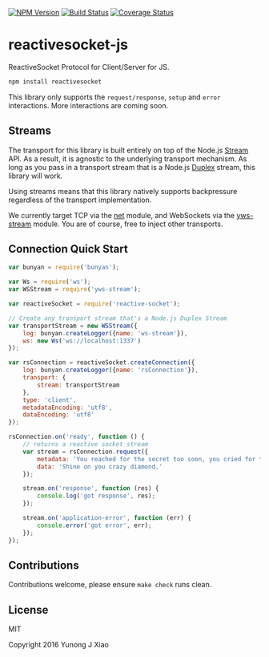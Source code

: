 
[![NPM Version](https://img.shields.io/npm/v/reactivesocket.svg)](https://npmjs.org/package/reactivesocket)
[![Build Status](https://travis-ci.org/ReactiveSocket/reactivesocket-js.svg?branch=master)](https://travis-ci.org/ReactiveSocket/reactivesocket-js)
[![Coverage Status](https://coveralls.io/repos/github/ReactiveSocket/reactivesocket-js/badge.svg?branch=master)](https://coveralls.io/github/ReactiveSocket/reactivesocket-js?branch=master)

# reactivesocket-js
ReactiveSocket Protocol for Client/Server for JS.
```bash
npm install reactivesocket
```
This library only supports the `request/response`, `setup` and `error`
interactions. More interactions are coming soon.

## Streams
The transport for this library is built entirely on top of the Node.js
[Stream](https://nodejs.org/api/stream.html) API.  As a result, it is agnostic
to the underlying transport mechanism. As long as you pass in a transport
stream that is a Node.js
[Duplex](https://nodejs.org/api/stream.html#stream_class_stream_duplex) stream,
this library will work.

Using streams means that this library natively supports backpressure regardless
of the transport implementation.

We currently target TCP via the [net](https://nodejs.org/api/net.html) module,
and WebSockets via the [yws-stream](https://github.com/yunong/ws-stream)
module. You are of course, free to inject other transports.

## Connection Quick Start


```javascript
var bunyan = require('bunyan');

var Ws = require('ws');
var WSStream = require('yws-stream');

var reactiveSocket = require('reactive-socket');

// Create any transport stream that's a Node.js Duplex Stream
var transportStream = new WSStream({
    log: bunyan.createLogger({name: 'ws-stream'}),
    ws: new Ws('ws://localhost:1337')
});

var rsConnection = reactiveSocket.createConnection({
    log: bunyan.createLogger({name: 'rsConnection'}),
    transport: {
        stream: transportStream
    },
    type: 'client',
    metadataEncoding: 'utf8',
    dataEncoding: 'utf8'
});

rsConnection.on('ready', function () {
    // returns a reactive socket stream
    var stream = rsConnection.request({
        metadata: 'You reached for the secret too soon, you cried for the moon',
        data: 'Shine on you crazy diamond.'
    });

    stream.on('response', function (res) {
        console.log('got response', res);
    });

    stream.on('application-error', function (err) {
        console.error('got error', err);
    });
});
```

## Contributions
Contributions welcome, please ensure `make check` runs clean.

## License
MIT

Copyright 2016 Yunong J Xiao
